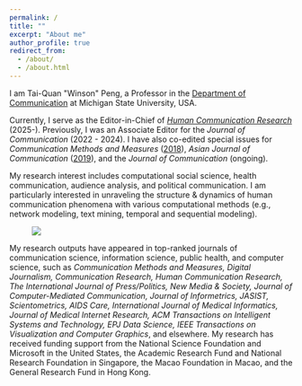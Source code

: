 ```yaml
---
permalink: /
title: ""
excerpt: "About me"
author_profile: true
redirect_from: 
  - /about/
  - /about.html
---
```


I am Tai-Quan "Winson" Peng, a Professor in the [Department of Communication](https://comartsci.msu.edu/our-people/taiquan-winson-peng) at Michigan State University, USA. 

Currently, I serve as the Editor-in-Chief of *[Human Communication Research](https://academic.oup.com/hcr)* (2025-). Previously, I was an Associate Editor for the *Journal of Communication* (2022 - 2024). I have also co-edited special issues for *Communication Methods and Measures* ([2018](https://www.tandfonline.com/toc/hcms20/12/2-3)), *Asian Journal of Communication* ([2019](https://www.tandfonline.com/toc/rajc20/29/3)), and the *Journal of Communication* (ongoing). 

My research interest includes computational social science, health communication, audience analysis, and political communication. I am particularly interested in unraveling the structure & dynamics of human communication phenomena with various computational methods (e.g., network modeling, text mining, temporal and sequential modeling).

<figure>
  <img src="/assets/images/my-research-summary.png">
</figure>

My research outputs have appeared in top-ranked journals of communication science, information science, public health, and computer science, such as *Communication Methods and Measures, Digital Journalism, Communication Research, Human Communication Research, The International Journal of Press/Politics, New Media & Society, Journal of Computer-Mediated Communication, Journal of Informetrics, JASIST, Scientometrics, AIDS Care, International Journal of Medical Informatics, Journal of Medical Internet Research, ACM Transactions on Intelligent Systems and Technology, EPJ Data Science, IEEE Transactions on Visualization and Computer Graphics*, and elsewhere. My research has received funding support from the National Science Foundation and Microsoft in the United States, the Academic Research Fund and National Research Foundation in Singapore, the Macao Foundation in Macao, and the General Research Fund in Hong Kong.
